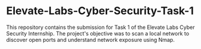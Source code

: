 # Elevate-Labs-Cyber-Security-Task-1
This repository contains the submission for Task 1 of the Elevate Labs Cyber Security Internship. The project's objective was to scan a local network to discover open ports and understand network exposure using Nmap.
